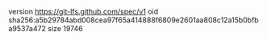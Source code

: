 version https://git-lfs.github.com/spec/v1
oid sha256:a5b29784abd008cea97f65a414888f6809e2601aa808c12a15b0bfba9537a472
size 19746
